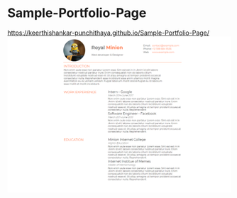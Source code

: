 # Sample-Portfolio-Page

https://keerthishankar-punchithaya.github.io/Sample-Portfolio-Page/
<img src="screenshot.png" >
